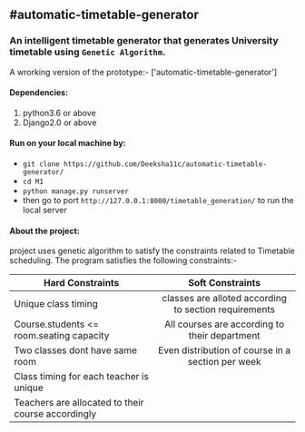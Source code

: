 #automatic-timetable-generator 
----------------------------------------------------------------------------------------------------------------------------
### An intelligent timetable generator that generates University timetable using `Genetic Algorithm`.

  A wrorking version of the prototype:- ['automatic-timetable-generator'] 
 #### Dependencies:
 1. python3.6 or above
 2. Django2.0 or above
 
#### Run on your local machine by:
* `git clone https://github.com/Deeksha11c/automatic-timetable-generator/`
* `cd M1`
* `python manage.py runserver`
* then go to port `http://127.0.0.1:8000/timetable_generation/` to run the local server

#### About the project:
project uses genetic algorithm to satisfy the constraints related to Timetable scheduling. The program satisfies the following constraints:- 

| Hard Constraints                                  | Soft Constraints                                     |
| --------------------------------------------------|:----------------------------------------------------:|
| Unique class timing                               | classes are alloted according to section requirements|
| Course.students <= room.seating capacity          | All courses are according to their department        |
| Two classes dont have same room                   | Even distribution of course in a section per week    |
| Class timing for each teacher is unique           |
| Teachers are allocated to their course accordingly|


